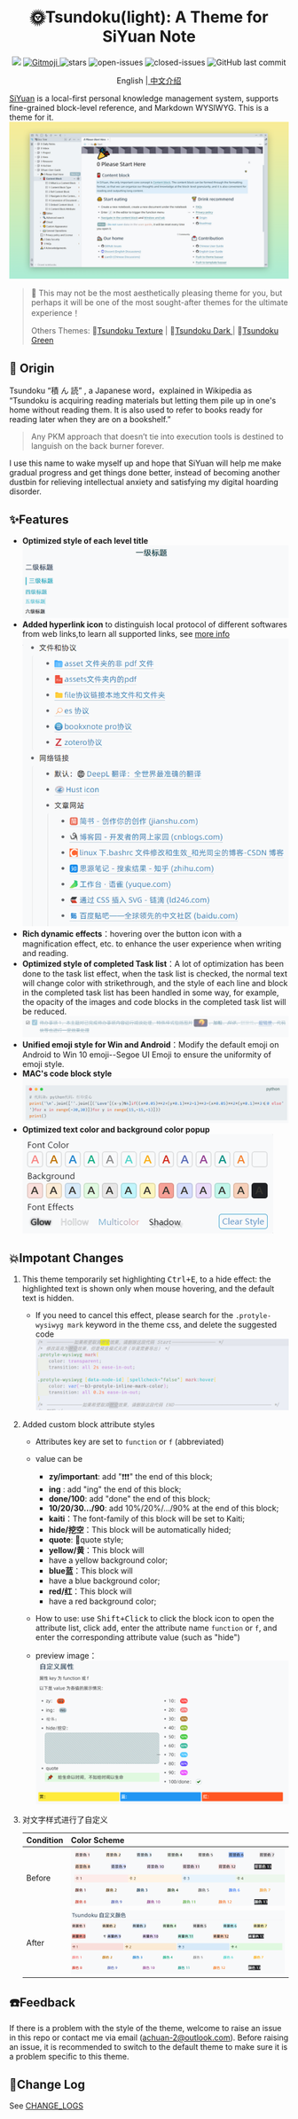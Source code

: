 <h1 align="center">🌞Tsundoku(light): A Theme for SiYuan Note</h1>

<p align="center">          
           <a title="Hits" target="_blank" href="https://github.com/Achuan-2/siyuan-themes-tsundoku-light"><img src="https://hits.b3log.org/Achuan-2/siyuan-themes-tsundoku-light.svg" ></a>
           <a href="https://gitmoji.dev">
             <img src="https://img.shields.io/badge/gitmoji-%20😜%20😍-FFDD67.svg?style=flat-square" alt="Gitmoji">
           </a>
           <a href="https://github.com/Achuan-2/siyuan-themes-tsundoku-light/releases">
                      <https://img.shields.io/github/release/Achuan-2/siyuan-themes-tsundoku-light.svg" alt="Release">
           </a>
           <img src="https://img.shields.io/github/stars/Achuan-2/siyuan-themes-tsundoku-light" alt="stars">
           <img src="https://img.shields.io/github/issues-raw/Achuan-2/siyuan-themes-tsundoku-light" alt="open-issues">
           <img src="https://img.shields.io/github/issues-closed-raw/Achuan-2/siyuan-themes-tsundoku-light" alt="closed-issues">
          <img src="https://img.shields.io/github/last-commit/Achuan-2/siyuan-themes-tsundoku-light" alt="GitHub last commit">
</p>

<p align="center">English |<a href="https://www.yuque.com/achuan-2/siyuan/fqew9h"> 中文介绍</a></p>

[SiYuan](https://github.com/siyuan-note/siyuan) is a local-first personal knowledge management system, supports fine-grained block-level reference, and Markdown WYSIWYG. This is a theme for it.  
![preview](preview.png)

> 🎠 This may not be the most aesthetically pleasing theme for you, but perhaps it will be one of the most sought-after themes for the ultimate experience！
> 
> Others Themes: 🧇[Tsundoku Texture](https://github.com/Achuan-2/siyuan-themes-tsundoku-texture) | 🌙[Tsundoku Dark ](https://github.com/Achuan-2/siyuan-themes-tsundoku) | 🥗[Tsundoku Green](https://github.com/Achuan-2/siyuan-themes-tsundoku-green)

## 💌 Origin

Tsundoku “積 ん 読” , a Japanese word，explained in Wikipedia as “Tsundoku is acquiring reading materials but letting them pile up in one's home without reading them. It is also used to refer to books ready for reading later when they are on a bookshelf.”

> Any PKM approach that doesn’t tie into execution tools is destined to languish on the back burner forever.

I use this name to wake myself up and hope that SiYuan will help me make gradual progress and  get things done better, instead of becoming another dustbin for relieving intellectual anxiety and satisfying my digital hoarding disorder.




## ✨Features

* **Optimized  style of each level title**
![](assets/Readme_2021-09-27-17-39-06.png)
* **Added hyperlink icon**  to distinguish local protocol of different softwares from web links,to learn all supported links, see [more info](https://www.yuque.com/achuan-2/siyuan/gar358)  
![](assets/Readme_2021-09-27-17-40-33.png)
* **Rich dynamic effects**：hovering over the button icon with a magnification effect, etc. to enhance the user experience when writing and reading.
* **Optimized style of completed Task list**：A lot of optimization has been done to the task list effect, when the task list is checked, the normal text will change color with strikethrough, and the style of each line and block in the completed task list has been handled in some way, for example, the opacity of the images and code blocks in the completed task list will be reduced.
![](assets/Readme_2021-09-27-17-39-41.png)
* **Unified emoji style for Win and Android**：Modify the default emoji on Android to Win 10 emoji--Segoe UI Emoji to ensure the uniformity of emoji style.
* **MAC's code block style** 
![](assets/Readme_2021-09-27-17-39-50.png)
* **Optimized  text color and background color popup**  
![](assets/Readme_2021-09-17-10-20-31.png)


## 💥Impotant Changes

1. This theme temporarily set highlighting <kbd>Ctrl+E</kbd>, to a hide effect: the highlighted text is shown only when mouse hovering, and the default text is hidden.

   * If you need to cancel this effect, please search for the `.protyle-wysiwyg mark` keyword in the theme css, and delete the suggested code ![](assets/Readme_2021-09-27-17-42-05.png)
2. Added custom block attribute styles

   * Attributes key are set to `function` or `f` (abbreviated)
   * value can be

     * **zy/important**: add "❗❗❗" the end of this block;
     * **ing** : add "ing" the end of this block;
     * **done/100**: add "done" the end of this block;
     * **10/20/30.../90**: add 10%/20%/.../90% at the end of this block;
     * **kaiti**：The font-family of this block will be set to Kaiti;
     * **hide/挖空**：This block will be automatically hided;
     * **quote**: 📌quote style;
     * **yellow/黄**：This block will
     *  have a yellow background color;
     * **blue蓝**：This block will
     *  have a blue background color;
     * **red/红**：This block will
     *  have a  red background color;
   * How to use:  use <kbd>Shift+Click</kbd> to  click the block icon to open the attribute list, click <kbd>add</kbd >, enter the attribute name  `function` or `f`, and enter the corresponding attribute value (such as "hide")
   * preview image：![](assets/Readme_2021-09-17-10-21-15.png)
3. 对文字样式进行了自定义

   | Condition   | Color Scheme                                                                                        |
   | ------ | ----------------------------------------------------------------------------------------------- |
   | Before |![](assets/Readme_2021-09-27-17-42-34.png) |
   | After |![](assets/Readme_2021-09-27-17-42-40.png) |

## ☎️Feedback


If there is a problem with the style of the theme, welcome to raise an issue in this repo or contact me via email (achuan-2@outlook.com). Before raising an issue, it is recommended to switch to the default theme to make sure it is a problem specific to this theme.

## 🚀Change Log

See [CHANGE_LOGS](CHANGE_LOGS.md)
